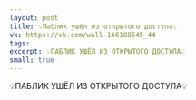 ```yaml
---
layout: post
title: 💡Паблик ушёл из открытого доступа💡
vk: https://vk.com/wall-166188545_44
tags: 
excerpt: 💡ПАБЛИК УШЁЛ ИЗ ОТКРЫТОГО ДОСТУПА💡
small: true
---
```

💡ПАБЛИК УШЁЛ ИЗ ОТКРЫТОГО ДОСТУПА💡